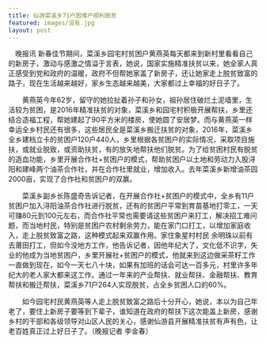 ```yaml
---
title: 仙游菜溪乡71户困难户顺利脱贫
featured: images/没有.jpg
layout: post
---
```

　晚报讯 新春佳节期间，菜溪乡园宅村贫困户黄燕英每天都来到新村里看看自己的新房子，激动与感激之情溢于言表，她说，国家实施精准扶贫以来，她全家人真正感受到党和政府的温暖，政府不但帮她家盖了新房子，还让她家走上脱贫致富的路子，现在生活越来越好，家乡生态越来越美，大家都过上幸福的好日子了。

　　黄燕英今年62岁，留守的她拉扯着孙子和孙女，祖孙居住破烂土泥墙里，生活较为贫困，是2016年精准扶贫的对象，菜溪乡和园宅村积极开展帮扶，乡里还结合造福工程，帮她建起了90平方米的楼房，使她圆了安居梦。而与黄燕英一样幸运全乡村民还有很多，这些居民全是菜溪乡搬迁扶贫的对象，2016年，菜溪乡全乡建档立卡的贫困户120户440人，乡里根据各贫困户的实际情况，采取项目施扶，或就业脱致，或资助扶贫，有的放矢地帮扶他们脱贫。为了给贫困村民有脱贫的造血功能，乡里开展合作社+贫困户的模式，帮助贫困户以土地和劳动力入股浔阳和建峰两个油茶合作社，并在合作社里就业，增加收入。去年菜溪乡新增油茶园2000亩，实现了合作社和贫困户的双赢。

　　菜溪乡副乡长陈盛奇告诉记者，在开展合作社+贫困户的模式中，全乡有11户贫困户加入浔阳油茶合作社进行脱贫，还有的贫困户平常到育苗基地打零工，一天可赚80元到100元左右，而合作社平常也需要请这些贫困户来打工，解决招工难问题，而当地村民，特别是贫困户农村剩余劳力，能在家门口打工，以增加家庭收入，走上脱贫致富之路，这种模式起来双赢作用。家住象星村村民 余明珠以前有去莆田打工，但如今没地方工作，他告诉记者，因他年纪大了，文化低不识字，失业的他成为当地贫困户，乡里开展社+贫困户的模式，他就来到这边做采茶籽工作一直做到现在，如今一天七八十块，如果有加班的话会可达一百多元，村里许多年纪大的老人家大都来这工作。通过一年来的产业帮扶、就业帮扶、金融帮扶、教育帮扶和搬迁帮扶，菜溪乡71户264人实现脱贫，占全乡贫困人口的60%。

　　如今园宅村民黄燕英等人走上脱贫致富之路后十分开心，她说，本以为自己年老了，要住上新房子要等到下辈子，谁知道在政府的帮扶下这次能盖上新房，感谢乡村的干部和各级领导对山区人民的关心，感谢仙游县开展精准扶贫有声有色，让老百姓真正过上好日子了。（晚报记者 李金春）
